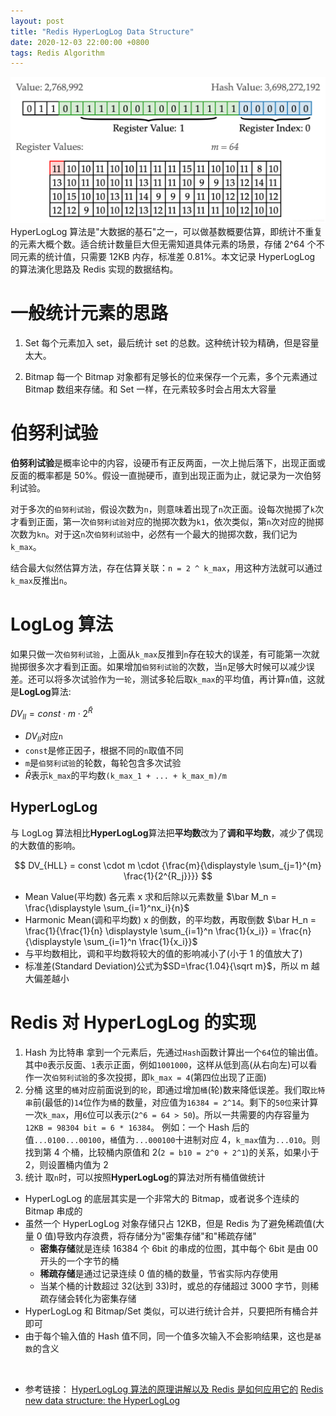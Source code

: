 ```yaml
---
layout: post
title: "Redis HyperLogLog Data Structure"
date: 2020-12-03 22:00:00 +0800
tags: Redis Algorithm
---
```


![Peano](/assets/images/2020-12-03-Redis_HyperLogLog_1.png)
HyperLogLog 算法是"大数据的基石"之一，可以做基数概要估算，即统计不重复的元素大概个数。适合统计数量巨大但无需知道具体元素的场景，存储 2^64 个不同元素的统计值，只需要 12KB 内存，标准差 0.81%。本文记录 HyperLogLog 的算法演化思路及 Redis 实现的数据结构。

# 一般统计元素的思路

1. Set
   每个元素加入 set，最后统计 set 的总数。这种统计较为精确，但是容量太大。

2. Bitmap
   每一个 Bitmap 对象都有足够长的位来保存一个元素，多个元素通过 Bitmap 数组来存储。和 Set 一样，在元素较多时会占用太大容量

# 伯努利试验

**伯努利试验**是概率论中的内容，设硬币有正反两面，一次上抛后落下，出现正面或反面的概率都是 50%。假设一直抛硬币，直到出现正面为止，就记录为一次伯努利试验。

对于多次的`伯努利试验`，假设次数为`n`，则意味着出现了`n`次正面。设每次抛掷了`k`次才看到正面，第一次`伯努利试验`对应的抛掷次数为`k1`，依次类似，第`n`次对应的抛掷次数为`kn`。对于这`n`次`伯努利试验`中，必然有一个最大的抛掷次数，我们记为`k_max`。

结合最大似然估算方法，存在估算关联：`n = 2 ^ k_max`，用这种方法就可以通过`k_max`反推出`n`。

# LogLog 算法

如果只做一次`伯努利试验`，上面从`k_max`反推到`n`存在较大的误差，有可能第一次就抛掷很多次才看到正面。如果增加`伯努利试验`的次数，当`n`足够大时候可以减少误差。还可以将多次试验作为一`轮`，测试多轮后取`k_max`的平均值，再计算`n`值，这就是**LogLog**算法:

$DV_{ll} = const \cdot m \cdot 2^{\bar R}$

- $DV_{ll}$对应`n`
- `const`是修正因子，根据不同的`n`取值不同
- `m`是`伯努利试验`的轮数，每轮包含多次试验
- $\bar R$表示`k_max`的平均数`(k_max_1 + ... + k_max_m)/m`

## HyperLogLog

与 LogLog 算法相比**HyperLogLog**算法把**平均数**改为了**调和平均数**，减少了偶现的大数值的影响。

$$
DV_{HLL} = const \cdot m \cdot {\frac{m}{\displaystyle \sum_{j=1}^{m} \frac{1}{2^{R_j}}}}
$$

- Mean Value(平均数)
  各元素 x 求和后除以元素数量
  $\bar M_n = \frac{\displaystyle \sum_{i=1}^nx_i}{n}$
- Harmonic Mean(调和平均数)
  x 的倒数，的平均数，再取倒数
  $\bar H_n = \frac{1}{\frac{1}{n} \displaystyle \sum_{i=1}^n \frac{1}{x_i}} = \frac{n}{\displaystyle \sum_{i=1}^n \frac{1}{x_i}}$
- 与平均数相比，调和平均数将较大的值的影响减小了(小于 1 的值放大了)
- 标准差(Standard Deviation)公式为$SD=\frac{1.04}{\sqrt m}$，所以 m 越大偏差越小

# Redis 对 HyperLogLog 的实现

1. Hash 为比特串
   拿到一个元素后，先通过`Hash`函数计算出一个`64`位的输出值。其中`0`表示反面、`1`表示正面，例如`1001000`，这样从低到高(从右向左)可以看作一次`伯努利试验`的多次投掷，即`k_max = 4`(第四位出现了正面)
2. 分桶
   这里的`桶`对应前面说到的`轮`，即通过增加`桶`(轮)数来降低误差。我们取`比特串`前(最低的)`14`位作为`桶`的数量，对应值为`16384 = 2^14`。剩下的`50位`来计算一次`k_max`，用`6`位可以表示(`2^6 = 64 > 50`)。所以一共需要的内存容量为`12KB = 98304 bit = 6 * 16384`。
   例如：一个 Hash 后的值`...0100...00100`，`桶`值为`...000100`十进制对应 4，`k_max`值为`...010`。则找到第 4 个桶，比较桶内原值和 2(`2 = b10 = 2^0 + 2^1`)的关系，如果小于 2，则设置桶内值为 2
3. 统计
   取`n`时，可以按照**HyperLogLog**的算法对所有桶值做统计

- HyperLogLog 的底层其实是一个非常大的 Bitmap，或者说多个连续的 Bitmap 串成的
- 虽然一个 HyperLogLog 对象存储只占 12KB，但是 Redis 为了避免稀疏值(大量 0 值)导致内存浪费，将存储分为"密集存储"和"稀疏存储"
  - **密集存储**就是连续 16384 个 6bit 的串成的位图，其中每个 6bit 是由 00 开头的一个字节的桶
  - **稀疏存储**是通过记录连续 0 值的桶的数量，节省实际内存使用
  - 当某个桶的计数超过 32(达到 33)时，或总的存储超过 3000 字节，则稀疏存储会转化为密集存储
- HyperLogLog 和 Bitmap/Set 类似，可以进行统计合并，只要把所有桶合并即可
- 由于每个输入值的 Hash 值不同，同一个值多次输入不会影响结果，这也是`基数`的含义

<br>

- 参考链接：
  [HyperLogLog 算法的原理讲解以及 Redis 是如何应用它的](https://www.cnblogs.com/linguanh/p/10460421.html)
  [Redis new data structure: the HyperLogLog](http://antirez.com/news/75)
